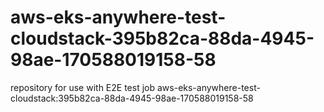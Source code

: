 # aws-eks-anywhere-test-cloudstack-395b82ca-88da-4945-98ae-170588019158-58
repository for use with E2E test job aws-eks-anywhere-test-cloudstack:395b82ca-88da-4945-98ae-170588019158-58
